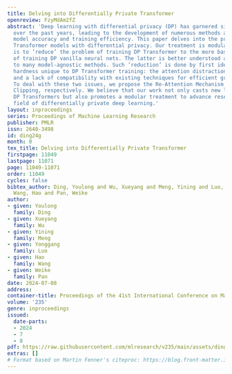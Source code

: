 ```yaml
---
title: Delving into Differentially Private Transformer
openreview: FzyMdAm2fZ
abstract: 'Deep learning with differential privacy (DP) has garnered significant attention
  over the past years, leading to the development of numerous methods aimed at enhancing
  model accuracy and training efficiency. This paper delves into the problem of training
  Transformer models with differential privacy. Our treatment is modular: the logic
  is to ’reduce’ the problem of training DP Transformer to the more basic problem
  of training DP vanilla neural nets. The latter is better understood and amenable
  to many model-agnostic methods. Such ’reduction’ is done by first identifying the
  hardness unique to DP Transformer training: the attention distraction phenomenon
  and a lack of compatibility with existing techniques for efficient gradient clipping.
  To deal with these two issues, we propose the Re-Attention Mechanism and Phantom
  Clipping, respectively. We believe that our work not only casts new light on training
  DP Transformers but also promotes a modular treatment to advance research in the
  field of differentially private deep learning.'
layout: inproceedings
series: Proceedings of Machine Learning Research
publisher: PMLR
issn: 2640-3498
id: ding24g
month: 0
tex_title: Delving into Differentially Private Transformer
firstpage: 11049
lastpage: 11071
page: 11049-11071
order: 11049
cycles: false
bibtex_author: Ding, Youlong and Wu, Xueyang and Meng, Yining and Luo, Yonggang and
  Wang, Hao and Pan, Weike
author:
- given: Youlong
  family: Ding
- given: Xueyang
  family: Wu
- given: Yining
  family: Meng
- given: Yonggang
  family: Luo
- given: Hao
  family: Wang
- given: Weike
  family: Pan
date: 2024-07-08
address:
container-title: Proceedings of the 41st International Conference on Machine Learning
volume: '235'
genre: inproceedings
issued:
  date-parts:
  - 2024
  - 7
  - 8
pdf: https://raw.githubusercontent.com/mlresearch/v235/main/assets/ding24g/ding24g.pdf
extras: []
# Format based on Martin Fenner's citeproc: https://blog.front-matter.io/posts/citeproc-yaml-for-bibliographies/
---
```


